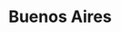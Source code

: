 ---
title: Buenos Aires
departamento: Cauca
description: >-
  Es uno de los 42 municipios del departamento de Cauca, Colombia. Está
  localizado en la Provincia Norte. El municipio recibe su nombre gracias a la
  brisa permanente y a la calidez de su clima.
grafica_ubicacion_geografica: /charts/municipios/buenos-aires/ubicacion_geografica.html
grafica_comunidades_focalizadas: /charts/municipios/buenos-aires/comunidades_focalizadas.html
grafica_poblacion_genero: /charts/municipios/buenos-aires/poblacion_genero.html
grafica_area_geografica_genero: /charts/municipios/buenos-aires/area_geografica_genero.html
grafica_pertenencia_etnica: /charts/municipios/buenos-aires/pertenencia_etnica.html
grafica_conflicto_identidad: /charts/municipios/buenos-aires/conflicto_identidad.html
grafica_violencia_sexual: /charts/municipios/buenos-aires/violencia_sexual.html
grafica_violencia_fisica: /charts/municipios/buenos-aires/violencia_fisica.html
grafica_violencia_psicologica: /charts/municipios/buenos-aires/violencia_psicologica.html
grafica_negligencia_abandono: /charts/municipios/buenos-aires/negligencia_abandono.html
ficha: /fichas/buenos-aires/ficha.pdf
centros_poblados_corregimientos:
  - El Porvenir
  - Honduras
  - La Balsa
  - Timba
  - El Ceral
  - San Francisco
  - Paloblanco
  - La Esperanza
  - Munchique
distribucion_poblacional_hombres: 12616
distribucion_poblacional_mujeres: 12641
poblacion_discapacidad: 2220
comunidades_etnicas_zona:
  - Nasa
  - Afrocolombianos
asentamientos_indigenas: null
resguardos_indigenas: 3
consejos_comunitarios: 5
total_poblacion_victima: 8962
num_sujetos_reparacion_colectiva: 7
num_planes_retorno_reubicacion_colectiva: 1
territorio_entidades_snariv_sivjrnr:
  - >-
    Unidad para la Atención y Reparación Integral a las víctimas (UARIV)
    (SNARIV)
  - Departamento Administrativo para la Prosperidad Social (DPS) (SNARIV)
  - Departamento Nacional de Planeación (DNP) (SNARIV)
  - Alcaldía municipal (SNARIV)
priorizacion_convivencia_social_salud_mental: >-
  Enfermedades de Transmisión Sexual,Embarazo en Adolescentes (10-19
  años),"Falta educación sobre la política de SSR, interrupción voluntaria del
  embarazo, y prevención de ITS"
region: Pacífico Medio, Alto Patía y Norte del Cauca
priorizacion_sexualidad_derechos_sexuales_reproductivos: >-
  "Discapacidad del movimiento de brazos, manos, piernas y cuerpo",Población
  víctima del conflicto armado,El porcentaje de hogares con analfabetismo supera
  las cifras del departamento
priorizacion_gestion_diferencial_poblaciones_vulnerables: Cobertura de parte institucional,Coberturas de vacunación
priorizacion_fortalecimiento_autoridad_sanitaria: Cobertura de parte institucional,Coberturas de vacunación
eventos_salud_publica_predominantes:
  - Agresiones por animales potencialmente transmisores de rabia
  - Dengue
  - Vigilancia en salud pública de la violencia de género e intrafamiliar
  - Morbilidad materna extrema
  - Bajo peso al nacer
  - Intoxicaciones
  - Infecciones asociadas a dispositivos - individual
  - Intento de suicidio
  - Desnutrición aguda en menores de 5 años
  - Infección respiratoria aguda grave inusitada
rips_salud_mental_poblacion_general:
  - Esquizofrenia
  - Trastorno mixto de ansiedad y depresión
  - Insomnio no orgánico
  - Trastorno de ansiedad generalizada
  - Trastorno afectivo bipolar
servicios_telemedicina_mpio_depto:
  - |-
    ESE NORTE UNO
    Actualmente habilitado servicio de psicología
  - ' fonoaudiología y fisioterapía.'
total_pobreza_multidimensional: 42,50%
pobreza_multidimensional_urbano: 23,10%
pobreza_multidimensional_centro_poblado_rural_disperso: 43,40%
ppales_actividades_economicas:
  - Agricultura
  - Minería
  - Turismo de Naturaleza y Rural
  - Ganadería
  - Piscicultura
observaciones_ppales_actividades_economicas: |-
  Agrícola (Yuca, Caña Azucarera, Café, Frutales y Arroz)
  El sector terciario es el más relevante (49.4%).
ppal_vocacion_mpio:
  - Agricultura
  - Ganadería
observaciones_ppal_vocacion_mpio: null
trabajo_informal: 90,50%
ppal_uso_suelo:
  - Agricultura
  - Ganadería
observaciones_ppal_uso_suelo: null
espacios_socio_comunitarios:
  - Biblioteca municipal de Gabriel García Márquez
  - ' Escuela de Música Municipal'
  - ' Polideportivo en la vereda Mirasoles'
  - ' Placa deportiva La Primavera'
  - ' Centro recreativo con piscina'
  - ' Polideportivo El Diamante'
  - ' Polideportivo Ceral Munchique'
medios_comunicacion:
  - No se identificaron
iniciativas_org_sociedad_civil: '6'
programas_usaid:
  - Programa de Derechos Humanos
  - ' Territorios de Oportunidad: "Fortalecer la capacidad de las comunidades López'
  - ' Timbiquí'
  - ' El Tambo'
  - ' Guapi'
  - ' Piamonte"'
  - ' Programa de Alianzas Comerciales'
  - ' Superando las Violencias contra las Mujeres'
  - ' Justicia para una Paz Sostenible'
  - ' Iniciativa de Finanzas Rurales'
  - ' Programa de Reintegración y Prevención del Reclutamiento'
  - ' Ser Más Maestro'
  - ' Nuestra Tierra Próspera'
  - ' Páramos y Bosques: Puracé y Totoró'
  - Juntos por la Transparencia
  - ' Jóvenes Resilientes'
comunidades:
  - label: La Alsacia
    slug: la-alsacia
    permalink: /comunidad-focalizada/la-alsacia
download_file: /reportes/buenos-aires.pdf
layout: territorio

---